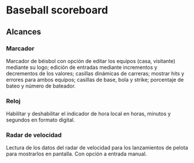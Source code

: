 # Baseball scoreboard

## Alcances
### Marcador
Marcador de béisbol con opción de editar los equipos (casa, visitante) mediante su logo; edición de entradas mediante incrementos y decrementos de los valores; casillas dinámicas de carreras; mostrar hits y errores para ambos equipos; casillas de base, bola y strike; porcentaje de bateo y número de bateador.

### Reloj
Habilitar y deshabilitar el indicador de hora local en horas, minutos y segundos en formato digital.

### Radar de velocidad
Lectura de los datos del radar de velocidad para los lanzamientos de pelota para mostrarlos en pantalla. Con opción a entrada manual.
